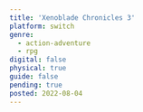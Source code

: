 ```yaml
---
title: 'Xenoblade Chronicles 3'
platform: switch
genre:
  - action-adventure
  - rpg
digital: false
physical: true
guide: false
pending: true
posted: 2022-08-04
---
```

